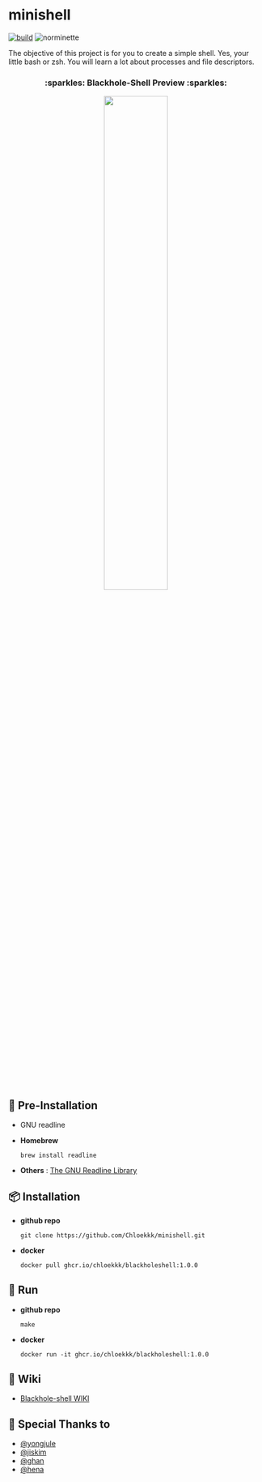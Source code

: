 # minishell
[![build](https://github.com/Chloekkk/minishell/actions/workflows/build.yml/badge.svg)](https://github.com/Chloekkk/minishell/actions/workflows/build.yml)
![norminette](https://github.com/Chloekkk/minishell/workflows/norminette/badge.svg)

The objective of this project is for you to create a simple shell. Yes, your little bash or zsh. You will learn a lot about processes and file descriptors.

<h3 align="center">
  <p align="center">:sparkles: Blackhole-Shell Preview :sparkles:</p>
   <img width="50%" src="https://user-images.githubusercontent.com/51353146/177104676-e7b2fc40-2ce7-40b3-95f3-9dbb5e7fe92f.gif" />
</h3>

## :seedling: Pre-Installation
- GNU readline

- **Homebrew**
  ```shell
  brew install readline
  ```

- **Others** : [The GNU Readline Library](https://tiswww.case.edu/php/chet/readline/rltop.html)


## 📦 Installation
- **github repo**
  ```shell
  git clone https://github.com/Chloekkk/minishell.git
  ```

- **docker**
  ```shell
  docker pull ghcr.io/chloekkk/blackholeshell:1.0.0
  ```


## 🚀 Run
- **github repo**
  ```shell
  make
  ```

- **docker**
  ```shell
  docker run -it ghcr.io/chloekkk/blackholeshell:1.0.0
  ```

## 📖 Wiki
- [Blackhole-shell WIKI](https://github.com/Chloekkk/minishell/wiki)

## :tada: Special Thanks to
- [@yongjule](https://github.com/yongjulejule)
- [@jiskim](https://github.com/jis-kim)
- [@ghan](https://github.com/42ghan)
- [@hena]()
